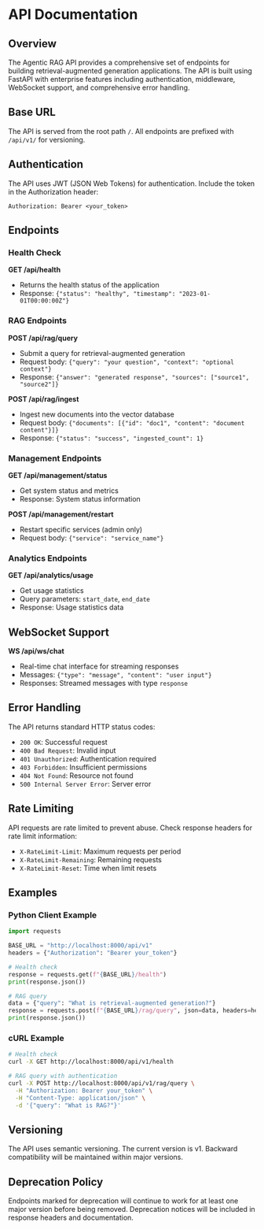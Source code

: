 # API Documentation

## Overview

The Agentic RAG API provides a comprehensive set of endpoints for building retrieval-augmented generation applications. The API is built using FastAPI with enterprise features including authentication, middleware, WebSocket support, and comprehensive error handling.

## Base URL

The API is served from the root path `/`. All endpoints are prefixed with `/api/v1/` for versioning.

## Authentication

The API uses JWT (JSON Web Tokens) for authentication. Include the token in the Authorization header:

```
Authorization: Bearer <your_token>
```

## Endpoints

### Health Check

**GET /api/health**
- Returns the health status of the application
- Response: `{"status": "healthy", "timestamp": "2023-01-01T00:00:00Z"}`

### RAG Endpoints

**POST /api/rag/query**
- Submit a query for retrieval-augmented generation
- Request body: `{"query": "your question", "context": "optional context"}`
- Response: `{"answer": "generated response", "sources": ["source1", "source2"]}`

**POST /api/rag/ingest**
- Ingest new documents into the vector database
- Request body: `{"documents": [{"id": "doc1", "content": "document content"}]}`
- Response: `{"status": "success", "ingested_count": 1}`

### Management Endpoints

**GET /api/management/status**
- Get system status and metrics
- Response: System status information

**POST /api/management/restart**
- Restart specific services (admin only)
- Request body: `{"service": "service_name"}`

### Analytics Endpoints

**GET /api/analytics/usage**
- Get usage statistics
- Query parameters: `start_date`, `end_date`
- Response: Usage statistics data

## WebSocket Support

**WS /api/ws/chat**
- Real-time chat interface for streaming responses
- Messages: `{"type": "message", "content": "user input"}`
- Responses: Streamed messages with type `response`

## Error Handling

The API returns standard HTTP status codes:

- `200 OK`: Successful request
- `400 Bad Request`: Invalid input
- `401 Unauthorized`: Authentication required
- `403 Forbidden`: Insufficient permissions
- `404 Not Found`: Resource not found
- `500 Internal Server Error`: Server error

## Rate Limiting

API requests are rate limited to prevent abuse. Check response headers for rate limit information:

- `X-RateLimit-Limit`: Maximum requests per period
- `X-RateLimit-Remaining`: Remaining requests
- `X-RateLimit-Reset`: Time when limit resets

## Examples

### Python Client Example

```python
import requests

BASE_URL = "http://localhost:8000/api/v1"
headers = {"Authorization": "Bearer your_token"}

# Health check
response = requests.get(f"{BASE_URL}/health")
print(response.json())

# RAG query
data = {"query": "What is retrieval-augmented generation?"}
response = requests.post(f"{BASE_URL}/rag/query", json=data, headers=headers)
print(response.json())
```

### cURL Example

```bash
# Health check
curl -X GET http://localhost:8000/api/v1/health

# RAG query with authentication
curl -X POST http://localhost:8000/api/v1/rag/query \
  -H "Authorization: Bearer your_token" \
  -H "Content-Type: application/json" \
  -d '{"query": "What is RAG?"}'
```

## Versioning

The API uses semantic versioning. The current version is v1. Backward compatibility will be maintained within major versions.

## Deprecation Policy

Endpoints marked for deprecation will continue to work for at least one major version before being removed. Deprecation notices will be included in response headers and documentation.